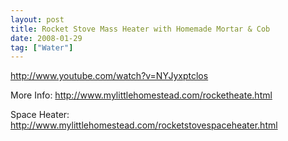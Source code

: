 ```yaml
---
layout: post
title: Rocket Stove Mass Heater with Homemade Mortar & Cob
date: 2008-01-29
tag: ["Water"]
---
```


http://www.youtube.com/watch?v=NYJyxptclos  

More Info: http://www.mylittlehomestead.com/rocketheate.html 

Space Heater: http://www.mylittlehomestead.com/rocketstovespaceheater.html 